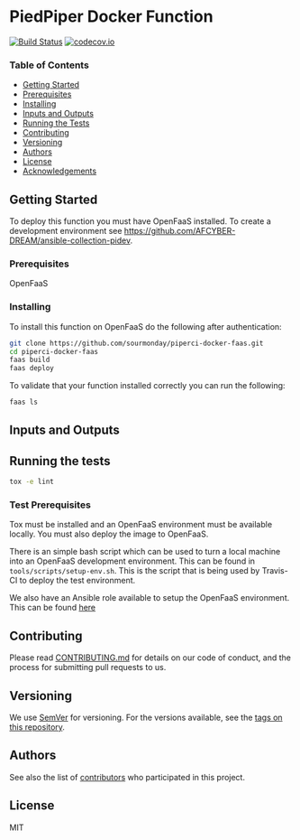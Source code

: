 # PiedPiper Docker Function

[![Build Status](https://travis-ci.com/sourmonday/piperci-docker-faas.svg?branch=master)](https://travis-ci.com/sourmonday/piperci-docker-faas)
[![codecov.io](https://codecov.io/github/sourmonday/piperci-docker-faas/coverage.svg?branch=master)](https://codecov.io/github/sourmonday/piperci-docker-faas?branch=master)

### Table of Contents

* [Getting Started](#getting-started)
* [Prerequisites](#prerequisites)
* [Installing](#installing)
* [Inputs and Outputs](#inputs-and-outputs)
* [Running the Tests](#running-the-tests)
* [Contributing](#contributing)
* [Versioning](#versioning)
* [Authors](#authors)
* [License](#license)
* [Acknowledgements](#acknowledgments)

## Getting Started

To deploy this function you must have OpenFaaS installed. To create a development environment see 
https://github.com/AFCYBER-DREAM/ansible-collection-pidev.

### Prerequisites

OpenFaaS

### Installing

To install this function on OpenFaaS do the following after authentication:

```bash
git clone https://github.com/sourmonday/piperci-docker-faas.git
cd piperci-docker-faas
faas build
faas deploy
```

To validate that your function installed correctly you can run the following:

```bash
faas ls
```

## Inputs and Outputs


## Running the tests

```bash
tox -e lint
```

### Test Prerequisites

Tox must be installed and an OpenFaaS environment must be available locally.
You must also deploy the image to OpenFaaS.

There is an simple bash script which can be used to turn a local machine into
an OpenFaaS development environment. This can be found in `tools/scripts/setup-env.sh`.
This is the script that is being used by Travis-CI to deploy the test environment.

We also have an Ansible role available to setup the OpenFaaS environment. This
can be found [here](https://github.com/AFCYBER-DREAM/ansible-collection-pidev)

## Contributing

Please read [CONTRIBUTING.md](https://github.com/AFCYBER-DREAM/piedpiper-picli) for details on our code of conduct, and 
the process for submitting pull requests to us.

## Versioning

We use [SemVer](http://semver.org/) for versioning. For the versions available, see the 
[tags on this repository](https://github.com/piperci-docker-faas/tags).

## Authors

See also the list of [contributors](https://github.com/sourmonday/piperci-docker-faas/contributors) who participated 
in this project.

## License

MIT
